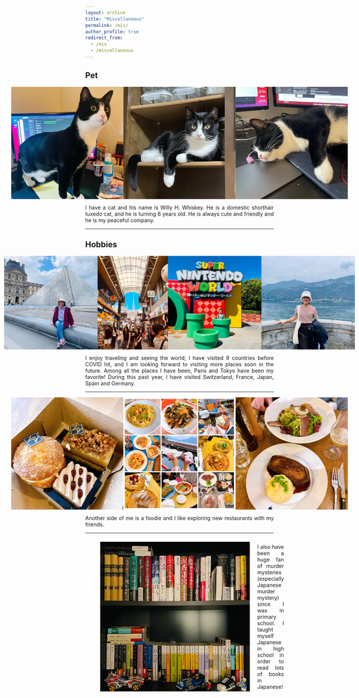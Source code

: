 ```yaml
---
layout: archive
title: "Miscellaneous"
permalink: /mis/
author_profile: true
redirect_from:
  - /mis
  - /miscellaneous
---
```


<H2>Pet</H2>

<div style="display: flex; justify-content: center; align-items: center; width: 100%;">
        <img src="/images/willy00.png" style="width: 300px;">
    <img src="/images/willy01.png" style="height: 300px;">
    <img src="/images/willy02.png" style="width: 300px;">
</div>

<div><p style="text-align: justify;"> I have a cat and his name is Willy H. Whiskey. 
He is a domestic shorthair tuxedo cat, and he is turning 6 years old. 
He is always cute and friendly and he is my peaceful company.</p>

</div>

---

<H2>Hobbies</H2>

<div style="display: flex; justify-content: center; align-items: center; width: 100%;">
    <img src="/images/paris.png" style="width: 250px;">
    <img src="/images/jp00.png" style="height: 250px;">
    <img src="/images/jp01.png" style="width: 250px;">
    <img src="/images/italy.png" style="width: 250px;">
</div>

<div><p style="text-align: justify;"> I enjoy traveling and seeing the world; 
I have visited 9 countries before COVID hit, and I am looking forward to visiting more places soon in the future. 
Among all the places I have been, Paris and Tokyo have been my favorite! 
During this past year, I have visited Switzerland, France, Japan, Spain and Germany.</p>

</div>

---

<div style="display: flex; justify-content: center; align-items: center; width: 100%;">
       <img src="/images/food01.png" style="width: 300px;">
    <img src="/images/food00.png" style="height: 300px;">
    <img src="/images/food02.png" style="width: 300px;">
</div>

<div><p style="text-align: justify;"> Another side of me is a foodie and I like exploring new restaurants with my friends. </p>

</div>

---

<div style="display: flex; align-items: center;">
    <img src="/images/books.png" style="width: 400px; margin-left: 40px; margin-right: 20px">
    <p style="text-align: justify;">   I also have been a huge fan of murder mysteries (especially Japanese murder mystery) since I was in primary school. 
I taught myself Japanese in high school in order to read lots of books in Japanese!</p>

</div>

